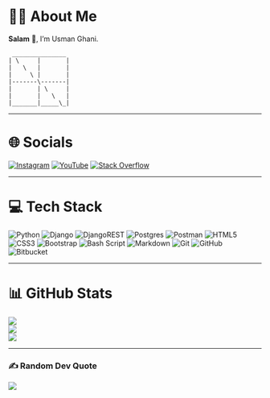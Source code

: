 # 🧔‍♂️ About Me

**Salam** 🤝, I’m Usman Ghani.

```text
 _______________
| \     |       |
|   \   |       |
|     \ |       |
|-------\-------|
|       | \     |
|       |   \   |
|_______|_____\_|
```

---

# 🌐 Socials

[![Instagram](https://img.shields.io/badge/Instagram-%23E4405F.svg?logo=Instagram&logoColor=white)](https://instagram.com/usman9_11) [![YouTube](https://img.shields.io/badge/YouTube-%23FF0000.svg?logo=YouTube&logoColor=white)](https://youtube.com/@@HalwaCoding-786) [![Stack Overflow](https://img.shields.io/badge/-Stackoverflow-FE7A16?logo=stack-overflow&logoColor=white)](https://stackoverflow.com/users/usman-369)

---

# 💻 Tech Stack

![Python](https://img.shields.io/badge/python-3670A0?style=for-the-badge&logo=python&logoColor=ffdd54) ![Django](https://img.shields.io/badge/django-%23092E20.svg?style=for-the-badge&logo=django&logoColor=white) ![DjangoREST](https://img.shields.io/badge/DJANGO-REST-ff1709?style=for-the-badge&logo=django&logoColor=white&color=ff1709&labelColor=gray) ![Postgres](https://img.shields.io/badge/postgres-%23316192.svg?style=for-the-badge&logo=postgresql&logoColor=white) ![Postman](https://img.shields.io/badge/Postman-FF6C37?style=for-the-badge&logo=postman&logoColor=white) ![HTML5](https://img.shields.io/badge/html5-%23E34F26.svg?style=for-the-badge&logo=html5&logoColor=white) ![CSS3](https://img.shields.io/badge/css3-%231572B6.svg?style=for-the-badge&logo=css3&logoColor=white) ![Bootstrap](https://img.shields.io/badge/bootstrap-%238511FA.svg?style=for-the-badge&logo=bootstrap&logoColor=white) ![Bash Script](https://img.shields.io/badge/bash_script-%23121011.svg?style=for-the-badge&logo=gnu-bash&logoColor=white) ![Markdown](https://img.shields.io/badge/markdown-%23000000.svg?style=for-the-badge&logo=markdown&logoColor=white) ![Git](https://img.shields.io/badge/git-%23F05033.svg?style=for-the-badge&logo=git&logoColor=white) ![GitHub](https://img.shields.io/badge/github-%23121011.svg?style=for-the-badge&logo=github&logoColor=white) ![Bitbucket](https://img.shields.io/badge/bitbucket-%230047B3.svg?style=for-the-badge&logo=bitbucket&logoColor=white)

---

# 📊 GitHub Stats

![](https://github-readme-stats.vercel.app/api?username=usman-369&theme=merko&hide_border=false&include_all_commits=false&count_private=false)<br/>
![](https://nirzak-streak-stats.vercel.app/?user=usman-369&theme=merko&hide_border=false)<br/>
![](https://github-readme-stats.vercel.app/api/top-langs/?username=usman-369&theme=merko&hide_border=false&include_all_commits=false&count_private=false&layout=compact)

---

### ✍️ Random Dev Quote

![](https://quotes-github-readme.vercel.app/api?type=horizontal&theme=merko)

<!-- Created with GPRM (https://gprm.itsvg.in) -->
